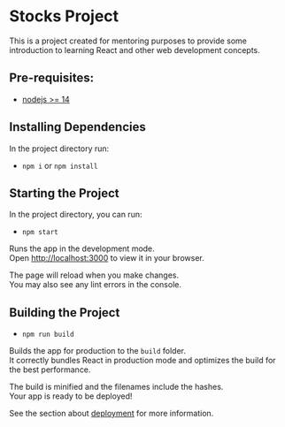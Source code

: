 # Stocks Project

This is a project created for mentoring purposes to provide some introduction to learning React and other web development concepts.

## Pre-requisites:

* [nodejs >= 14](https://nodejs.org/en/)

## Installing Dependencies

In the project directory run:

* `npm i` or `npm install`

## Starting the Project

In the project directory, you can run:

* `npm start`

Runs the app in the development mode.\
Open [http://localhost:3000](http://localhost:3000) to view it in your browser.

The page will reload when you make changes.\
You may also see any lint errors in the console.

## Building the Project

* `npm run build`

Builds the app for production to the `build` folder.\
It correctly bundles React in production mode and optimizes the build for the best performance.

The build is minified and the filenames include the hashes.\
Your app is ready to be deployed!

See the section about [deployment](https://facebook.github.io/create-react-app/docs/deployment) for more information.

